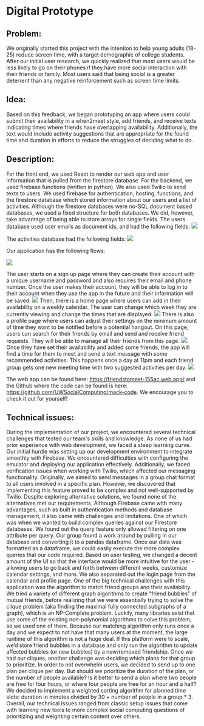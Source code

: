 # Digital Prototype
## Problem:
We originally started this project with the intention to help young adults (18-25) reduce screen time, with a target demographic of college students. After our initial user research, we quickly realized that most users would be less likely to go on their phones if they have more social interaction with their friends or family. Most users said that being social is a greater deterrent than any negative reinforcement such as screen time limits. 


## Idea:
Based on this feedback, we began prototyping an app where users could submit their availability in a when2meet style, add friends, and receive texts indicating times where friends have overlapping availability.  Additionally, the text would include activity suggestions that are appropriate for the found time and duration in efforts to reduce the struggles of deciding what to do. 


## Description: 
For the front end, we used React to render our web app and user information that is pulled from the firestore database.  For the backend, we used firebase functions (written in python). We also used Twilio to send texts to users. We used firebase for authentication, hosting, functions, and the firestore database which stored information about our users and a list of activities. Although the firestore databases were no-SQL document based databases, we used a fixed structure for both databases. We did, however, take advantage of being able to store arrays for single fields. The users database used user emails as document ids, and had the following fields:
<img src="G7 user database.png">


The activities database had the following fields:
<img src="G7 activities database.png">

Our application has the following flows:

<img src="G7 Sign Up.png">


The user starts on a sign up page where they can create their account with a unique username and password and also requires their email and phone number. Once the user makes their account, they will be able to log in to their account  when they use the app in the future and their information will be saved. 
<img src="G7 Log In.png">
Then, there is a home page where users can add in their availability on a weekly calendar. The user can change which week they are currently viewing and change the times that are displayed. 
<img src="G7 Calendar.png">
There is also a profile page where users can adjust their settings on the minimum amount of time they want to be notified before a potential hangout. On this page, users can search for their friends by email and send and receive friend requests. They will be able to manage all their friends from this page. 
<img src="G7 Profile.png">
Once they have set their availability and added some friends, the app will find a time for them to meet and send a text message with some recommended activities. This happens once a day at 11pm and each friend group gets one new meeting time with two suggested activities per day. 
<img src="G7 text.png">


The web app can be found here: https://friendstomeet-155ac.web.app/ and the Github where the code can be found is here: https://github.com/UWSocialComputing/mack-code. We encourage you to check it out for yourself!


## Technical issues: 
During the implementation of our project, we encountered several technical challenges that tested our team's skills and knowledge. As none of us had prior experience with web development, we faced a steep learning curve. Our initial hurdle was setting up our development environment to integrate smoothly with Firebase. We encountered difficulties with configuring the emulator and deploying our application effectively. Additionally, we faced verification issues when working with Twilio, which affected our messaging functionality. Originally, we aimed to send messages in a group chat format to all users involved in a specific plan. However, we discovered that implementing this feature proved to be complex and not well-supported by Twilio. Despite exploring alternative solutions, we found none of the alternatives met our requirements. 
Although Firebase came with many advantages, such as built in authentication methods and database management, it also came with challenges and limitations. One of which was when we wanted to build complex queries against our Firestore databases. We found out the query feature only allowed filtering on one attribute per query. Our group found a work around by pulling in our database and converting it to a pandas dataframe. Once our data was formatted as a dataframe, we could easily execute the more complex queries that our code required. 
Based on user testing, we changed a decent amount of the UI so that the interface would be more intuitive for the user - allowing users to go back and forth between different weeks, customize calendar settings, and more. We also separated out the login page from the calendar and profile page. 
One of the big technical challenges with this application was the algorithm to match friend groups and their availability. We tried a variety of different graph algorithms to create “friend bubbles” of mutual friends, before realizing that we were essentially trying to solve the clique problem (aka finding the maximal fully connected subgraphs of a graph), which is an NP-Complete problem. Luckily, many libraries exist that use some of the existing non-polynomial algorithms to solve this problem, so we used one of them. Because our matching algorithm only runs once a day and we expect to not have that many users at the moment, the large runtime of this algorithm is not a huge deal. If this platform were to scale, we’d store friend bubbles in a database and only run the algorithm to update affected bubbles (or new bubbles) by a new/removed friendship.
Once we had our cliques, another challenge was deciding which plans for that group to prioritize. In order to not overwhelm users, we decided to send  up to one plan per clique per day. But should we prioritize the duration of the plan, or the number of people available? Is it better to send a plan where two people are free for four hours, or where four people are free for an hour and a half? We decided to implement a weighted sorting algorithm for planned time slots: duration in minutes divided by 30 + number of people in a group * 3.  
Overall, our technical issues ranged from classic setup issues that come with learning new tools to more complex social computing questions of prioritizing and weighting certain content over others. 

